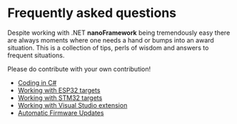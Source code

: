 # Frequently asked questions

Despite working with .NET **nanoFramework** being tremendously easy there are always moments where one needs a hand or bumps into an award situation. This is a collection of tips, perls of wisdom and answers to frequent situations.

Please do contribute with your own contribution!

- [Coding in C#](coding-in-csharp.md)
- [Working with ESP32 targets](working-with-esp32-targets.md)
- [Working with STM32 targets](working-with-stm32-targets.md)
- [Working with Visual Studio extension](working-with-vs-extension.md)
- [Automatic Firmware Updates](automatic-firmware-updates.md)
